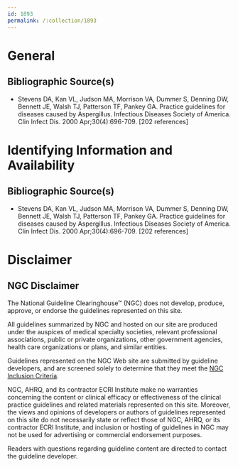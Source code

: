 ```yaml
---
id: 1893
permalink: /:collection/1893
---
```


# General

## Bibliographic Source(s)

- Stevens DA, Kan VL, Judson MA, Morrison VA, Dummer S, Denning DW, Bennett JE, Walsh TJ, Patterson TF, Pankey GA. Practice guidelines for diseases caused by Aspergillus. Infectious Diseases Society of America. Clin Infect Dis. 2000 Apr;30(4):696-709. [202 references]

# Identifying Information and Availability

## Bibliographic Source(s)

- Stevens DA, Kan VL, Judson MA, Morrison VA, Dummer S, Denning DW, Bennett JE, Walsh TJ, Patterson TF, Pankey GA. Practice guidelines for diseases caused by Aspergillus. Infectious Diseases Society of America. Clin Infect Dis. 2000 Apr;30(4):696-709. [202 references]

# Disclaimer

## NGC Disclaimer

The National Guideline Clearinghouse™ (NGC) does not develop, produce, approve, or endorse the guidelines represented on this site.

All guidelines summarized by NGC and hosted on our site are produced under the auspices of medical specialty societies, relevant professional associations, public or private organizations, other government agencies, health care organizations or plans, and similar entities.

Guidelines represented on the NGC Web site are submitted by guideline developers, and are screened solely to determine that they meet the [NGC Inclusion Criteria](/help-and-about/summaries/inclusion-criteria).

NGC, AHRQ, and its contractor ECRI Institute make no warranties concerning the content or clinical efficacy or effectiveness of the clinical practice guidelines and related materials represented on this site. Moreover, the views and opinions of developers or authors of guidelines represented on this site do not necessarily state or reflect those of NGC, AHRQ, or its contractor ECRI Institute, and inclusion or hosting of guidelines in NGC may not be used for advertising or commercial endorsement purposes.

Readers with questions regarding guideline content are directed to contact the guideline developer.

